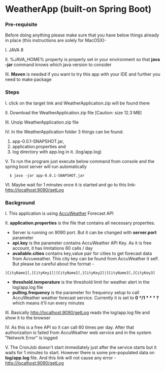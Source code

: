 # WeatherApp (built-on Spring Boot)

### Pre-requisite
Before doing anything please make sure that you have below things already in place (this instructions are solely for MacOSX)- 

I. JAVA 8

II. %JAVA_HOME% property is properly set in your environment so that **java -jar** command knows which java version to consider

III. **Maven** is needed if you want to try this app with your IDE and further you need to make package

### Steps
I. click on the target link and WeatherApplication.zip will be found there

II. Download the WeatherApplication.zip file [Caution: size 12.3 MB]

III. Unzip WeatherApplication.zip file

IV. In the WeatherApplication folder 3 things can be found. 
 1. app-0.0.1-SNAPSHOT.jar, 
 2. application.properties and 
 3. log directory with app.log in it. (log/app.log)

V. To run the program just execute below command from console and the spring boot server will run automatically

```
  $ java -jar app-0.0.1-SNAPSHOT.jar
```
VI. Maybe wait for 1 minutes once it is started and go to this link- [http://localhost:9090/getLog](http://localhost:9090/getLog)

### Background

I. This application is using [AccuWeather](https://developer.accuweather.com/accuweather-forecast-api/apis/get/forecasts/v1/daily/5day/%7BlocationKey%7D) Forecast API

II. **application.properties** is the file that contains all necessary properties. 
 - Server is running on 9090 port. But it can be changed with **server.port** parameter
 - **api.key** is the parameter contains AccuWeather API Key. As it is free account, it has limitations 60 calls / day
 - **available.cities** contains key,value pair for cities to get forecast data from Accuweather. This city key can be found from AccuWeather it self. But please be careful about the format -
 ```
 [CityName1],[CityKey1]|[CityName2],[CityKey2]|[CityName3],[CityKey3]
 ```
 - **threshold.temperature** is the threshold limit for weather alert in the log/app.log file
 - **pulling.frequency** is the parameter for frequency setup to call AccuWeather weather forecast service. Currently it is set to **0 \*/1 \* \* \* ?** which means it'll run every minutes
 
 III. Basically [http://localhost:9090/getLog](http://localhost:9090/getLog) reads the log/app.log file and show it to the browser
 
 IV. As this is a free API so it can call 60 times per day. After that authorization is failed from AccuWeather web service and in the system "Network Error" is logged
 
 V. The CronJob doesn't start immediately just after the service starts but it waits for 1 minutes to start. However there is some pre-populated data on **log/app.log** file. And this link will not cause any error - [http://localhost:9090/getLog](http://localhost:9090/getLog) 
